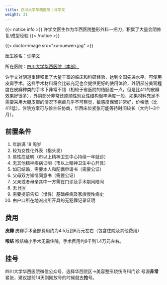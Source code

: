```yaml
---
title: 四川大学华西医院｜许学文
weight: 31
---
```


{{< notice info >}} 许学文医生作为华西医院整形外科一把刀，积累了大量会阴修复/成型经验 {{< /notice >}}

{{< doctor-image src="xu-xuewen.jpg" >}}

医生姓名：[许学文](https://www.haodf.com/doctor/25624.html)

所在医院：[四川大学华西医院（本部）](https://www.amap.com/place/B001C05YG2)

许学文对阴道重建积累了大量丰富的临床和科研经验，达到全国先进水平。可使用皮瓣手术。这样手术材料将会比较充足也会提供更好的使用体验，外阴部分美观程度在皮瓣种类的手术下非常不错（相较于省医院的结肠差一点，但是比411的皮瓣效果好很多），外阴部分非常还原顺性别女性结构但丰满度一般，如果材料充足不需要采用大腿皮瓣的情况下疤痕几乎不可察觉，敏感度保留非常好，价格低（比411低）。住院方案可与徐主任协商，华西床位紧张可能等待时间较长（大约1~3个月）。


## 前置条件

1. 年龄满 18 周岁
2. 较为女性化外表（指头发）
3. 易性症证明（市以上精神卫生中心持续一年就诊）
4. 无其他精神疾病证明（市以上精神卫生中心开具）
5. 如已结婚，需要本人和配偶申请书（需要公证）
6. 父母双方知情同意书（需要公证）
7. 父亲或者母亲其中一方需在门诊及手术期间陪同
8. 无 [HIV](https://zh.wikipedia.org/zh-cn/HIV)
9. 需要提前告知（慢性）基础疾病及家族慢性病史
10. 由户口所在地派出所开具的无犯罪记录证明


## 费用

**皮瓣**
皮瓣手术全部费用约为4.5万到6万元左右（包含住院及其他费用）

**喉结**
喉结缩小手术无需住院，手术费用约9千到1.4万元左右。


## 挂号

   四川大学华西医院微信公众号，选择华西院区→美容整形烧伤专科门诊
   号源**非常**紧张，建议提前14天刚刚放号的时候就去**抢**号。
